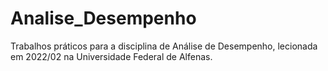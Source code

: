 # Analise_Desempenho

Trabalhos práticos para a disciplina de Análise de Desempenho, lecionada em 2022/02 na Universidade Federal de Alfenas. 
